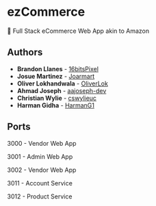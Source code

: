 # ezCommerce
💸 Full Stack eCommerce Web App akin to Amazon

## Authors

- **Brandon Llanes** - [16bitsPixel](https://github.com/16bitsPixel)
- **Josue Martinez** - [Joarmart](https://github.com/joarmart)
- **Oliver Lokhandwala** - [OliverLok](https://github.com/OliverLok)
- **Ahmad Joseph** - [aajoseph-dev](https://github.com/aajoseph-dev)
- **Christian Wylie** - [cswylieuc](https://github.com/cswylieuc)
- **Harman Gidha** - [HarmanG1](https://github.com/HarmanG1)

## Ports
3000 - Vendor Web App

3001 - Admin Web App

3002 - Vendor Web App


3011 - Account Service

3012 - Product Service

